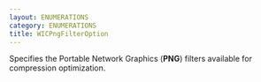 ```yaml
---
layout: ENUMERATIONS
category: ENUMERATIONS
title: WICPngFilterOption
---
```


Specifies the Portable Network Graphics (**PNG**) filters available for compression optimization.

